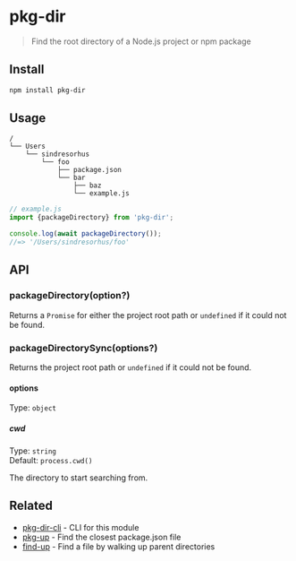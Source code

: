 # pkg-dir

> Find the root directory of a Node.js project or npm package

## Install

```sh
npm install pkg-dir
```

## Usage

```
/
└── Users
    └── sindresorhus
        └── foo
            ├── package.json
            └── bar
                ├── baz
                └── example.js
```

```js
// example.js
import {packageDirectory} from 'pkg-dir';

console.log(await packageDirectory());
//=> '/Users/sindresorhus/foo'
```

## API

### packageDirectory(option?)

Returns a `Promise` for either the project root path or `undefined` if it could not be found.

### packageDirectorySync(options?)

Returns the project root path or `undefined` if it could not be found.

#### options

Type: `object`

##### cwd

Type: `string`\
Default: `process.cwd()`

The directory to start searching from.

## Related

- [pkg-dir-cli](https://github.com/sindresorhus/pkg-dir-cli) - CLI for this module
- [pkg-up](https://github.com/sindresorhus/pkg-up) - Find the closest package.json file
- [find-up](https://github.com/sindresorhus/find-up) - Find a file by walking up parent directories
